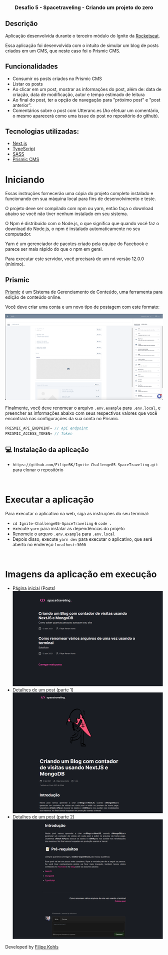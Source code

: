 <h3 align="center">
  Desafio 5 - Spacetraveling - Criando um projeto do zero
</h3>

## Descrição
Aplicação desenvolvida durante o terceiro módulo do Ignite da [Rocketseat](https://app.rocketseat.com.br/dashboard)</h2>. </p>
Essa aplicação foi desenvolvida com o intuito de simular um blog de posts criados em um CMS, que neste caso foi o Prismic CMS.

## Funcionalidades
- Consumir os posts criados no Prismic CMS
- Listar os posts
- Ao clicar em um post, mostrar as informações do post, além de: data de criação, data de modificação, autor e tempo estimado de leitura
- Ao final do post, ter a opção de navegação para "próximo post" e "post anterior".
- Comentários sobre o post com Utteranc.es (Ao efetuar um comentário, o mesmo aparecerá como uma issue do post no repositório do github).

<h2> Tecnologias utilizadas: </h2>

- <a href="https://nextjs.org" > Next.js </a>
- <a href="https://www.typescriptlang.org/"> TypeScript </a>
- <a href="https://sass-lang.com"> SASS </a>
- <a href="https://prismic.io"> Prismic CMS </a>

# Iniciando

Essas instruções fornecerão uma cópia do projeto completo instalado e funcionando em sua máquina local para fins de desenvolvimento e teste.

O projeto deve ser compilado com npm ou yarn, então faça o download abaixo se você não tiver nenhum instalado em seu sistema.

O Npm é distribuído com o Node.js, o que significa que quando você faz o download do Node.js, o npm é instalado automaticamente no seu computador.

Yarn é um gerenciador de pacotes criado pela equipe do Facebook e parece ser mais rápido do que o npm em geral.

Para executar este servidor, você precisará de um nó versão 12.0.0 (mínimo).

## Prismic

[Prismic](https://prismic.io) é um Sistema de Gerenciamento de Conteúdo, uma ferramenta para edição de conteúdo online.

Você deve criar uma conta e um novo tipo de postagem com este formato:

![Screenshot](prismic.png)

Finalmente, você deve renomear o arquivo `.env.example` para `.env.local`, e preencher as informações abaixo com seus respectivos valores que você encontrará nas configurações da sua conta no Prismic.

```js
PRISMIC_API_ENDPOINT= // Api endpoint
PRISMIC_ACCESS_TOKEN= // Token
```

## 💻 Instalação da aplicação
- `https://github.com/FilipeRK/Ignite-Challenge05-SpaceTraveling.git` para clonar o repositório

<br>

# Executar a aplicação
Para executar o aplicativo na web, siga as instruções do seu terminal:
- `cd Ignite-Challenge05-SpaceTraveling` e `code .`
- execute `yarn` para instalar as dependências do projeto
- Renomeie o arquvo `.env.example` para `.env.local`
- Depois disso, execute `yarn dev` para executar o aplicativo, que será aberto no endereço `localhost:3000`
<br>

# Imagens da aplicação em execução
- Página inicial (Posts)
![Screenshot](home.PNG)
- Detalhes de um post (parte 1)
![Screenshot](post-detalhado1.PNG)
- Detalhes de um post (parte 2)
![Screenshot](post-detalhado2.PNG)

<p >Developed by <a href="https://github.com/FilipeRK">Filipe Kohls </a>
